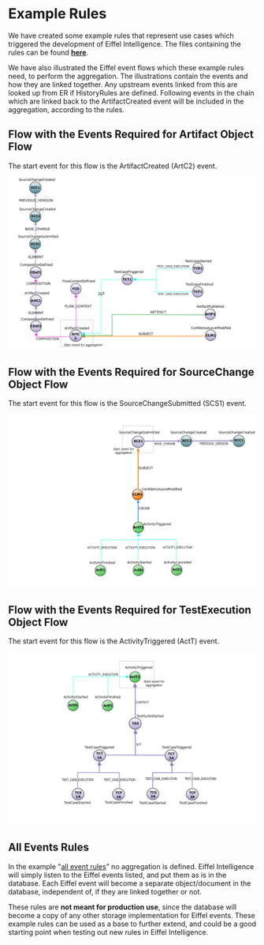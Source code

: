 # Example Rules

We have created some example rules that represent use cases which triggered
the development of Eiffel Intelligence. The files containing the rules
can be found [**here**](../src/main/resources/rules).

We have also illustrated the Eiffel event flows which these example rules
need, to perform the aggregation. The illustrations contain the events
and how they are linked together. Any upstream events linked from this are looked up from ER if HistoryRules
are defined. Following events in the chain which are linked back to the
ArtifactCreated event will be included in the aggregation, according to
the rules.

## Flow with the Events Required for Artifact Object Flow
The start event for this flow is the ArtifactCreated (ArtC2) event.

<img src="images/ArtifactRules.png">


## Flow with the Events Required for SourceChange Object Flow
The start event for this flow is the SourceChangeSubmitted (SCS1) event.

<img src="images/SourceChangeRules.png">


## Flow with the Events Required for TestExecution Object Flow
The start event for this flow is the ActivityTriggered (ActT) event.

<img src="images/TestExecutionRules.png">


## All Events Rules
In the example "[all event rules](src/main/resources/rules/AllEventsRules-Eiffel-Agen-Version.json)"
no aggregation is defined. Eiffel Intelligence will simply listen to the
Eiffel events listed, and put them as is in the database.
Each Eiffel event will become a separate object/document in the database,
independent of, if they are linked together or not.

These rules are **not meant for production use**, since the database will become
a copy of any other storage implementation for Eiffel events. These example
rules can be used as a base to further extend, and could be a good starting
point when testing out new rules in Eiffel Intelligence.

